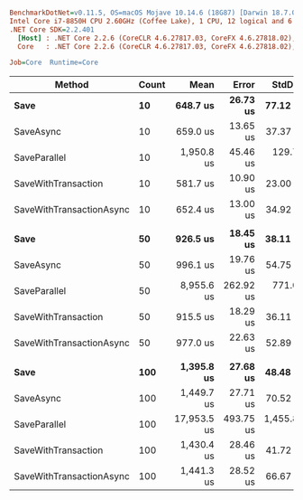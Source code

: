 ``` ini

BenchmarkDotNet=v0.11.5, OS=macOS Mojave 10.14.6 (18G87) [Darwin 18.7.0]
Intel Core i7-8850H CPU 2.60GHz (Coffee Lake), 1 CPU, 12 logical and 6 physical cores
.NET Core SDK=2.2.401
  [Host] : .NET Core 2.2.6 (CoreCLR 4.6.27817.03, CoreFX 4.6.27818.02), 64bit RyuJIT
  Core   : .NET Core 2.2.6 (CoreCLR 4.6.27817.03, CoreFX 4.6.27818.02), 64bit RyuJIT

Job=Core  Runtime=Core  

```
|                   Method | Count |        Mean |     Error |      StdDev | Ratio | RatioSD |
|------------------------- |------ |------------:|----------:|------------:|------:|--------:|
|                     **Save** |    **10** |    **648.7 us** |  **26.73 us** |    **77.12 us** |  **1.00** |    **0.00** |
|                SaveAsync |    10 |    659.0 us |  13.65 us |    37.37 us |  1.03 |    0.12 |
|             SaveParallel |    10 |  1,950.8 us |  45.46 us |   129.70 us |  3.05 |    0.41 |
|      SaveWithTransaction |    10 |    581.7 us |  10.90 us |    23.00 us |  0.95 |    0.11 |
| SaveWithTransactionAsync |    10 |    652.4 us |  13.00 us |    34.92 us |  1.02 |    0.13 |
|                          |       |             |           |             |       |         |
|                     **Save** |    **50** |    **926.5 us** |  **18.45 us** |    **38.11 us** |  **1.00** |    **0.00** |
|                SaveAsync |    50 |    996.1 us |  19.76 us |    54.75 us |  1.07 |    0.08 |
|             SaveParallel |    50 |  8,955.6 us | 262.92 us |   771.09 us |  9.79 |    0.97 |
|      SaveWithTransaction |    50 |    915.5 us |  18.29 us |    36.11 us |  0.99 |    0.05 |
| SaveWithTransactionAsync |    50 |    977.0 us |  22.63 us |    52.89 us |  1.06 |    0.07 |
|                          |       |             |           |             |       |         |
|                     **Save** |   **100** |  **1,395.8 us** |  **27.68 us** |    **48.48 us** |  **1.00** |    **0.00** |
|                SaveAsync |   100 |  1,449.7 us |  27.71 us |    70.52 us |  1.03 |    0.07 |
|             SaveParallel |   100 | 17,953.5 us | 493.75 us | 1,455.85 us | 12.28 |    1.10 |
|      SaveWithTransaction |   100 |  1,430.4 us |  28.46 us |    41.72 us |  1.02 |    0.05 |
| SaveWithTransactionAsync |   100 |  1,441.3 us |  28.52 us |    66.67 us |  1.03 |    0.06 |
